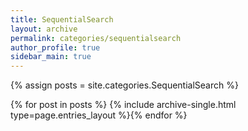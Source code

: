 ```yaml
---
title: SequentialSearch
layout: archive
permalink: categories/sequentialsearch
author_profile: true
sidebar_main: true
---
```




{% assign posts = site.categories.SequentialSearch %}

{% for post in posts %} {% include archive-single.html type=page.entries_layout %}{% endfor %}

